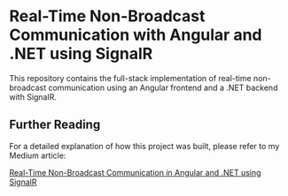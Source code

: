 # Real-Time Non-Broadcast Communication with Angular and .NET using SignalR
This repository contains the full-stack implementation of real-time non-broadcast communication using an Angular frontend and a .NET backend with SignalR.

## Further Reading
For a detailed explanation of how this project was built, please refer to my Medium article:

[Real-Time Non-Broadcast Communication in Angular and .NET using SignalR](https://medium.com/@manojtharindu11/real-time-non-broadcast-communication-in-angular-and-net-using-signalr-561e57018b43)
